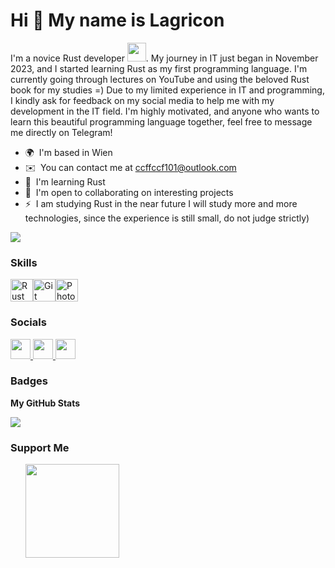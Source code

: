 Hi 👋 My name is Lagricon
=========================

I'm a novice Rust developer <img src="https://media.giphy.com/media/WUlplcMpOCEmTGBtBW/giphy.gif" width="30px">. My journey in IT just began in November 2023, and I started learning Rust as my first programming language. I'm currently going through lectures on YouTube and using the beloved Rust book for my studies =) Due to my limited experience in IT and programming, I kindly ask for feedback on my social media to help me with my development in the IT field. I'm highly motivated, and anyone who wants to learn this beautiful programming language together, feel free to message me directly on Telegram!

* 🌍  I'm based in Wien
* ✉️  You can contact me at [ccffccf101@outlook.com](mailto:ccffccf101@outlook.com)
* 🧠  I'm learning Rust
* 🤝  I'm open to collaborating on interesting projects
* ⚡  I am studying Rust in the near future I will study more and more technologies, since the experience is still small, do not judge strictly)

<a href="https://www.github.com/Lagricon-Rust" target="_blank" rel="noreferrer"><img
src="https://img.shields.io/github/followers/Lagricon-Rust?logo=github&style=for-the-badge&color=0891b2&labelColor=000000" /></a>

### Skills


<p align="left">
<a href="https://www.rust-lang.org/" target="_blank" rel="noreferrer"><img src="https://raw.githubusercontent.com/danielcranney/readme-generator/main/public/icons/skills/rust-colored.svg" width="36" height="36" alt="Rust" /></a><a href="https://git-scm.com/" target="_blank" rel="noreferrer"><img src="https://raw.githubusercontent.com/danielcranney/readme-generator/main/public/icons/skills/git-colored.svg" width="36" height="36" alt="Git" /></a><a href="https://www.adobe.com/uk/products/photoshop.html" target="_blank" rel="noreferrer"><img src="https://raw.githubusercontent.com/danielcranney/readme-generator/main/public/icons/skills/photoshop-colored.svg" width="36" height="36" alt="Photoshop" /></a>
</p>


### Socials

<p align="left"> <a href="https://discord.com/users/ferris_rust" target="_blank" rel="noreferrer"> <picture> <source media="(prefers-color-scheme: dark)" srcset="undefined" /> <source media="(prefers-color-scheme: light)" srcset="https://raw.githubusercontent.com/danielcranney/readme-generator/main/public/icons/socials/discord.svg" /> <img src="https://raw.githubusercontent.com/danielcranney/readme-generator/main/public/icons/socials/discord.svg" width="32" height="32" /> </picture> </a> <a href="https://www.github.com/Lagricon-Rust" target="_blank" rel="noreferrer"> <picture> <source media="(prefers-color-scheme: dark)" srcset="https://raw.githubusercontent.com/danielcranney/readme-generator/main/public/icons/socials/github-dark.svg" /> <source media="(prefers-color-scheme: light)" srcset="https://raw.githubusercontent.com/danielcranney/readme-generator/main/public/icons/socials/github.svg" /> <img src="https://raw.githubusercontent.com/danielcranney/readme-generator/main/public/icons/socials/github.svg" width="32" height="32" /> </picture> </a> <a href="https://www.youtube.com/@lagricon3192" target="_blank" rel="noreferrer"> <picture> <source media="(prefers-color-scheme: dark)" srcset="undefined" /> <source media="(prefers-color-scheme: light)" srcset="https://raw.githubusercontent.com/danielcranney/readme-generator/main/public/icons/socials/youtube.svg" /> <img src="https://raw.githubusercontent.com/danielcranney/readme-generator/main/public/icons/socials/youtube.svg" width="32" height="32" /> </picture> </a></p>

### Badges

<b>My GitHub Stats</b>

<a href="http://www.github.com/Lagricon-Rust"><img src="https://github-readme-streak-stats.herokuapp.com/?user=Lagricon-Rust&stroke=ffffff&background=000000&ring=22c55e&fire=22c55e&currStreakNum=ffffff&currStreakLabel=22c55e&sideNums=ffffff&sideLabels=ffffff&dates=ffffff&hide_border=true" /></a>

### Support Me

<ul style="list-style-type: none; margin: 0;">

<li style="display: inline-block; margin-right: 0.25rem;"><a href="https://www.buymeacoffee.com/lagricon"><img src="https://cdn.buymeacoffee.com/buttons/v2/default-yellow.png" width="150"/></a></li>

</ul>

